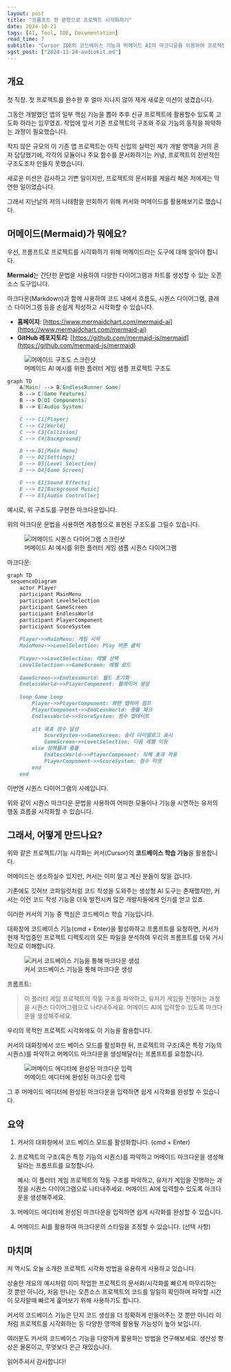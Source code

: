 ```yaml
---
layout: post
title: "프롬프트 한 문장으로 프로젝트 시각화하기"
date: 2024-10-21
tags: [AI, Tool, IDE, Documentation]
read_time: 7
subtitle: "Cursor IDE의 코드베이스 기능과 머메이드 AI의 마크다운을 이용하여 프로젝트의 구조도를 그려봅시다"
sgst_post: ["2024-11-24-audiokit.md"]
---
```


## 개요

첫 직장. 첫 프로젝트를 완수한 후 얼마 지나지 않아 제게 새로운 미션이 생겼습니다.

그동안 개발했던 앱의 일부 핵심 기능을 뽑아 추후 신규 프로젝트에 활용할수 있도록 고도화 하라는 임무였죠.
작업에 앞서 기존 프로젝트의 구조와 주요 기능의 동작을 파악하는 과정이 필요했습니다.

작지 않은 규모의 이 기존 앱 프로젝트는 아직 신입의 실력인 제가 개발 영역을 거의 혼자 담당했기에, 각각의 모듈이나 주요 함수를 문서화하기는 커녕, 프로젝트의 전반적인 구조도조차 만들지 못했습니다.

새로운 미션은 감사하고 기쁜 일이지만, 프로젝트의 문서화를 게을리 해온 저에게는 막연한 일이었습니다.

그래서 지난날의 저의 나태함을 만회하기 위해 커서와 머메이드를 활용해보기로 했습니다.



## 머메이드(Mermaid)가 뭐에요?

우선, 프롬프트로 프로젝트를 시각화하기 위해 머메이드라는 도구에 대해 알아야 합니다.

**Mermaid**는 간단한 문법을 사용하여 다양한 다이어그램과 차트를 생성할 수 있는 오픈 소스 도구입니다.

마크다운(Markdown)과 함께 사용하여 코드 내에서 흐름도, 시퀀스 다이어그램, 클래스 다이어그램 등을 손쉽게 작성하고 시각화할 수 있습니다.

- **홈페이지**: [https://www.mermaidchart.com/mermaid-ai](https://www.mermaidchart.com/mermaid-ai)
- **GitHub 레포지토리**: [https://github.com/mermaid-js/mermaid](https://github.com/mermaid-js/mermaid)




<figure>
  <img src="/assets/images/post-2041029-012.png" alt="머메이드 구조도 스크린샷" class="screenshot">
  <figcaption>머메이드 AI 예시를 위한 플러터 게임 샘플 프로젝트 구조도</figcaption>
</figure>


```markdown
graph TD
    A[Main] --> B[EndlessRunner Game]
    B --> C[Game Features]
    B --> D[UI Components]
    B --> E[Audio System]

    C --> C1[Player]
    C --> C2[World]
    C --> C3[Collision]
    C --> C4[Background]

    D --> D1[Main Menu]
    D --> D2[Settings]
    D --> D3[Level Selection]
    D --> D4[Game Screen]

    E --> E1[Sound Effects]
    E --> E2[Background Music]
    E --> E3[Audio Controller]

```

예시로, 위 구조도를 구현한 마크다운입니다.

위의 마크다운 문법을 사용하면 계층형으로 표현된 구조도를 그릴수 있습니다.

<figure>
  <img src="/assets/images/post-241029-02.png" alt="머메이드 시퀀스 다이어그램 스크린샷" class="screenshot">
  <figcaption>머메이드 AI 예시를 위한 플러터 게임 샘플 시퀀스 다이어그램</figcaption>
</figure>

마크다운:
```markdown
graph TD
 sequenceDiagram
    actor Player
    participant MainMenu
    participant LevelSelection
    participant GameScreen
    participant EndlessWorld
    participant PlayerComponent
    participant ScoreSystem
    
    Player->>MainMenu: 게임 시작
    MainMenu->>LevelSelection: Play 버튼 클릭
    
    Player->>LevelSelection: 레벨 선택
    LevelSelection->>GameScreen: 레벨 로드
    
    GameScreen->>EndlessWorld: 월드 초기화
    EndlessWorld->>PlayerComponent: 플레이어 생성
    
    loop Game Loop
        Player->>PlayerComponent: 화면 탭하여 점프
        PlayerComponent->>EndlessWorld: 충돌 체크
        EndlessWorld->>ScoreSystem: 점수 업데이트
        
        alt 목표 점수 달성
            ScoreSystem->>GameScreen: 승리 다이얼로그 표시
            GameScreen->>LevelSelection: 다음 레벨 이동
        else 장애물과 충돌
            EndlessWorld->>PlayerComponent: 피해 효과 적용
            PlayerComponent->>ScoreSystem: 점수 리셋
        end
    end

```

이번엔 시퀀스 다이어그램의 사례입니다.

위와 같이 시퀀스 마크다운 문법을 사용하여 어떠한 모듈이나 기능을 시연하는 유저의 행동 흐름을 시각화할 수 있습니다.



## 그래서, 어떻게 만드나요?

위와 같은 프로젝트/기능 시각화는 커서(Cursor)의 **코드베이스 학습 기능**을 활용합니다.

머메이드는 생소하실수 있지만, 커서는 이미 알고 계신 분들이 많을 겁니다.

기존에도 깃허브 코파일럿처럼 코드 작성을 도와주는 생성형 AI 도구는 존재했지만, 커서는 이런 코드 작성 기능을 더욱 발전시켜 많은 개발자들에게 인기를 얻고 있죠.

이러한 커서의 기능 중 핵심은 코드베이스 학습 기능입니다.

대화창에 코드베이스 기능(cmd + Enter)을 활성화하고 프롬프트를 요청하면, 커서가 현재 작업중인 프로젝트 디렉토리의 모든 파일을 분석하여 우리의 프롬프트를 더욱 거시적으로 이해합니다.


<figure>
  <img src="/assets/images/post-241029-03.png" alt="커서 코드베이스 기능을 통해 마크다운 생성" class="screenshot">
  <figcaption>커서 코드베이스 기능을 통해 마크다운 생성</figcaption>
</figure>

프롬프트:
> 이 플러터 게임 프로젝트의 작동 구조를 파악하고, 유저가 게임을 진행하는 과정을 시퀀스 다이어그램으로 나타내주세요. 머메이드 AI에 입력할수 있도록 마크다운을 생성해주세요.

우리의 목적인 프로젝트 시각화에도 이 기능을 활용합니다.

커서의 대화창에서 코드 베이스 모드를 활성화한 뒤, 프로젝트의 구조(혹은 특정 기능의 시퀀스)를 파악하고 머메이드 마크다운을 생성해달라는 프롬프트를 요청합니다.

<figure>
  <img src="/assets/images/post-241029-04.png" alt="머메이드 에디터에 완성된 마크다운 입력" class="screenshot">
  <figcaption>머메이드 에디터에 완성된 마크다운 입력</figcaption>
</figure>

그 후 머메이드 에디터에 완성된 마크다운을 입력하면 쉽게 시각화를 완성할 수 있습니다.



## 요약

1. 커서의 대화창에서 코드 베이스 모드를 활성화합니다. (cmd + Enter)

2. 프로젝트의 구조(혹은 특정 기능의 시퀀스)를 파악하고 머메이드 마크다운을 생성해달라는 프롬프트를 요청합니다.

   예시: 이 플러터 게임 프로젝트의 작동 구조를 파악하고, 유저가 게임을 진행하는 과정을 시퀀스 다이어그램으로 나타내주세요. 머메이드 AI에 입력할수 있도록 마크다운을 생성해주세요.

3. 머메이드 에디터에 완성된 마크다운을 입력하면 쉽게 시각화를 완성할 수 있습니다.

4. 머메이드 AI를 활용하여 마크다운의 스타일을 조정할 수 있습니다. (선택 사항)

## 마치며

저 역시도 오늘 소개한 프로젝트 시각화 방법을 유용하게 사용하고 있습니다.

상술한 개요의 예시처럼 이미 작업한 프로젝트의 문서화/시각화를 빠르게 마무리하는 것 뿐만 아니라, 처음 만나는 오픈소스 프로젝트의 코드를 일일히 확인하며 파악할 시간이 모자랄때 빠르게 훑어보기 위해 사용하기도 합니다.

커서의 코드베이스 기능은 단지 코드 생성을 더 정확하게 만들어주는 것 뿐만 아니라 이처럼 프로젝트를 시각화하는 등 다양한 영역에 활용될 가능성이 높아 보입니다.

여러분도 커서의 코드베이스 기능을 다양하게 활용하는 방법을 연구해보세요. 생산성 향상은 물론이고, 무엇보다 은근 재밌습니다.

읽어주셔서 감사합니다!
